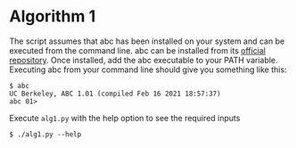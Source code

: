 # Algorithm 1

The script assumes that abc has been installed on your system and can be executed from the command line. abc can be installed from its [official repository](https://github.com/berkeley-abc/abc). Once installed, add the abc executable to your PATH variable. Executing abc from your command line should give you something like this:

```
$ abc
UC Berkeley, ABC 1.01 (compiled Feb 16 2021 18:57:37)
abc 01> 
```

Execute `alg1.py` with the help option to see the required inputs 

```
$ ./alg1.py --help
```
